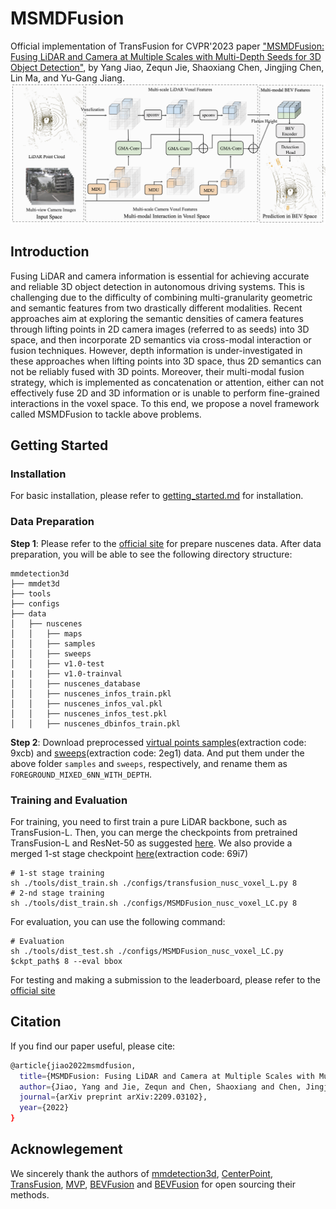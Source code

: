 # MSMDFusion

Official implementation of TransFusion for CVPR'2023 paper ["MSMDFusion: Fusing LiDAR and Camera at Multiple Scales with Multi-Depth Seeds for 3D Object Detection"](https://arxiv.org/abs/2209.03102), by Yang Jiao, Zequn Jie, Shaoxiang Chen, Jingjing Chen, Lin Ma, and Yu-Gang Jiang.
![MSMDFusion framework](https://github.com/SxJyJay/MSMDFusion/blob/main/MSMD-Framework.png)


## Introduction

Fusing LiDAR and camera information is essential for achieving accurate and reliable 3D object detection in autonomous driving systems. This is challenging due to the difficulty of combining multi-granularity geometric and semantic features from two drastically different modalities. Recent approaches aim at exploring the semantic densities of camera features through lifting points in 2D camera images (referred to as seeds) into 3D space, and then incorporate 2D semantics via cross-modal interaction or fusion techniques. However, depth information is under-investigated in these approaches when lifting points into 3D space, thus 2D semantics can not be reliably fused with 3D points. Moreover, their multi-modal fusion strategy, which is implemented as concatenation or attention, either can not effectively fuse 2D and 3D information or is unable to perform fine-grained interactions in the voxel space. To this end, we propose a novel framework called MSMDFusion to tackle above problems.


## Getting Started

### Installation

For basic installation, please refer to [getting_started.md](docs/getting_started.md) for installation.

### Data Preparation

**Step 1**: Please refer to the [official site](https://github.com/ADLab-AutoDrive/BEVFusion/blob/main/docs/getting_started.md) for prepare nuscenes data. After data preparation, you will be able to see the following directory structure:
```
mmdetection3d
├── mmdet3d
├── tools
├── configs
├── data
│   ├── nuscenes
│   │   ├── maps
│   │   ├── samples
│   │   ├── sweeps
│   │   ├── v1.0-test
|   |   ├── v1.0-trainval
│   │   ├── nuscenes_database
│   │   ├── nuscenes_infos_train.pkl
│   │   ├── nuscenes_infos_val.pkl
│   │   ├── nuscenes_infos_test.pkl
│   │   ├── nuscenes_dbinfos_train.pkl

```
**Step 2**: Download preprocessed [virtual points samples](https://pan.baidu.com/s/1IxqcGxNCFnmSZw7Dlu3Xig?pwd=9xcb)(extraction code: 9xcb) and [sweeps](https://pan.baidu.com/s/1qUeopFHCWrr35af2MGBSnw?pwd=2eg1)(extraction code: 2eg1) data. And put them under the above folder ```samples``` and ```sweeps```, respectively, and rename them as ```FOREGROUND_MIXED_6NN_WITH_DEPTH```.

### Training and Evaluation

For training, you need to first train a pure LiDAR backbone, such as TransFusion-L. Then, you can merge the checkpoints from pretrained TransFusion-L and ResNet-50 as suggested [here](https://github.com/XuyangBai/TransFusion/issues/7#issuecomment-1115499891). We also provide a merged 1-st stage checkpoint [here](https://pan.baidu.com/s/1Lj35HXc2Ajv0yWEH6H8g_A?pwd=69i7)(extraction code: 69i7)
```
# 1-st stage training
sh ./tools/dist_train.sh ./configs/transfusion_nusc_voxel_L.py 8
# 2-nd stage training
sh ./tools/dist_train.sh ./configs/MSMDFusion_nusc_voxel_LC.py 8
```

For evaluation, you can use the following command:
```
# Evaluation
sh ./tools/dist_test.sh ./configs/MSMDFusion_nusc_voxel_LC.py $ckpt_path$ 8 --eval bbox
```

For testing and making a submission to the leaderboard, please refer to the [official site](https://mmdetection3d.readthedocs.io/en/stable/datasets/nuscenes_det.html)

## Citation
If you find our paper useful, please cite:

```bash
@article{jiao2022msmdfusion,
  title={MSMDFusion: Fusing LiDAR and Camera at Multiple Scales with Multi-Depth Seeds for 3D Object Detection},
  author={Jiao, Yang and Jie, Zequn and Chen, Shaoxiang and Chen, Jingjing and Ma, Lin and Jiang, Yu-Gang},
  journal={arXiv preprint arXiv:2209.03102},
  year={2022}
}
```

## Acknowlegement

We sincerely thank the authors of [mmdetection3d](https://github.com/open-mmlab/mmdetection3d), [CenterPoint](https://github.com/tianweiy/CenterPoint), [TransFusion](https://github.com/XuyangBai/TransFusion), [MVP](https://github.com/tianweiy/MVP), [BEVFusion](https://github.com/ADLab-AutoDrive/BEVFusion) and [BEVFusion](https://github.com/mit-han-lab/bevfusion) for open sourcing their methods.
